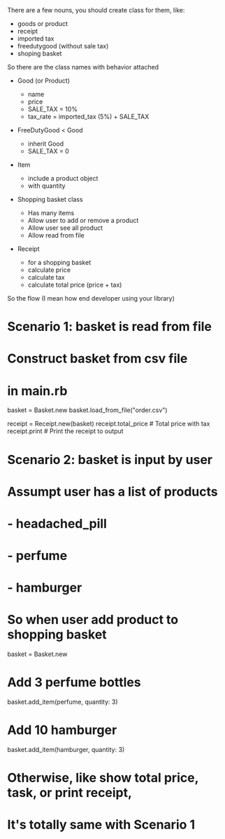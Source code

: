 There are a few nouns, you should create class for them, like:

- goods or product
- receipt
- imported tax
- freedutygood (without sale tax)
- shoping basket

So there are the class names with behavior attached

- Good (or Product)
  + name
  + price
  + SALE_TAX = 10%
  + tax_rate = imported_tax (5%) + SALE_TAX

- FreeDutyGood < Good
  + inherit Good
  + SALE_TAX = 0

- Item
  + include a product object
  + with quantity

- Shopping basket class
  + Has many items
  + Allow user to add or remove a product
  + Allow user see all product
  + Allow read from file

- Receipt
  + for a shopping basket
  + calculate price
  + calculate tax
  + calculate total price (price + tax)

So the flow (I mean how end developer using your library)

# Scenario 1: basket is read from file
#   Construct basket from csv file
# in main.rb
basket = Basket.new
basket.load_from_file("order.csv")

receipt = Receipt.new(basket)
receipt.total_price # Total price with tax
receipt.print # Print the receipt to output

# Scenario 2: basket is input by user
#
# Assumpt user has a list of products
# - headached_pill
# - perfume
# - hamburger
#
# So when user add product to shopping basket
basket = Basket.new

# Add 3 perfume bottles
basket.add_item(perfume, quantity: 3)

# Add 10 hamburger
basket.add_item(hamburger, quantity: 3)

# Otherwise, like show total price, task, or print receipt,
# It's totally same with Scenario 1
